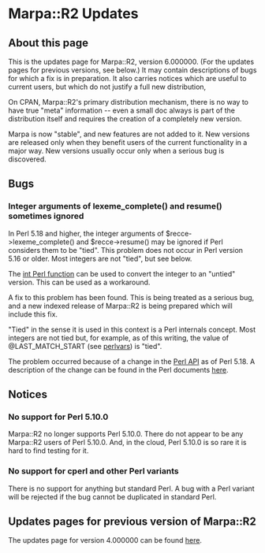 # Marpa::R2 Updates

## About this page

This is the updates page for Marpa::R2,
version 6.000000.
(For the updates pages for previous versions, see below.)
It may contain descriptions of bugs for which a fix
is in preparation.
It also carries notices which are useful to current users,
but which do not justify a full new distribution,

On CPAN, Marpa::R2's primary distribution mechanism,
there is no way to have true "meta" information --
even a small doc always is part of the distribution itself
and requires the creation of a completely new version.

Marpa is now "stable", and new features are not added to it.
New versions are released only when they benefit users
of the current functionality in a major way.
New versions usually occur only when a serious
bug is discovered.

## Bugs

### Integer arguments of lexeme_complete() and resume() sometimes ignored

In Perl 5.18 and higher, the integer arguments of
$recce->lexeme_complete() and $recce->resume() may be ignored if Perl
considers them to be "tied".
This problem does not occur in Perl version 5.16 or older.
Most integers are not "tied", but see below.

The
[int Perl function](https://perldoc.perl.org/functions/int.html)
can be used to convert the integer to an
"untied" version.
This can be used as a workaround.

A fix to this problem has been found.
This is being treated as a serious bug,
and a new indexed release of Marpa::R2 is being prepared which
will include this fix.

"Tied" in the sense it is used in this context
is a Perl internals concept.
Most integers are not tied but,
for example, as of this writing,
the value of @LAST_MATCH_START
(see
[perlvars](https://perldoc.perl.org/perlvar.html#Variables-related-to-regular-expressions))
is "tied".

The problem occurred because of a change in the
[Perl API](https://perldoc.perl.org/perlapi.html)
as of Perl 5.18.
A description of the change can be found in the Perl
documents
[here](https://perldoc.perl.org/perlguts.html#What's-Really-Stored-in-an-SV%3f).

## Notices

### No support for Perl 5.10.0

Marpa::R2 no longer supports Perl 5.10.0.
There do not appear to be any Marpa::R2 users
of Perl 5.10.0.
And, in the cloud,
Perl 5.10.0 is so rare it is hard to find testing for it.

### No support for cperl and other Perl variants

There is no support for anything but standard Perl.  A bug with a Perl variant will be rejected
if the bug cannot be duplicated in standard Perl.

## Updates pages for previous version of Marpa::R2

The updates page for version 4.000000 can be found
[here](https://github.com/jeffreykegler/Marpa--R2/blob/f2a676b760de8fd0e41669806744503253d76bd6/UPDATES.md).
